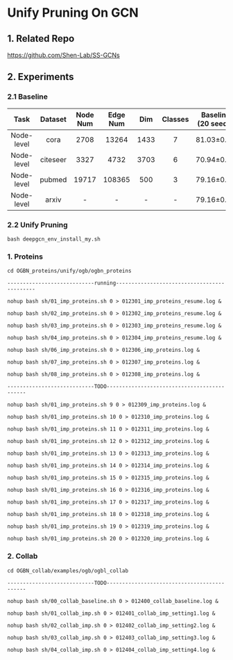 # Unify Pruning On GCN
## 1. Related Repo

https://github.com/Shen-Lab/SS-GCNs

## 2. Experiments

### 2.1 Baseline

| Task | Dataset | Node Num | Edge Num | Dim | Classes | Baseline (20 seeds) | Avg Epoch |
| :---:| :---: | :---: | :---: | :---: |:---: |:---: |:---: |
| Node-level | cora    | 2708 |  13264  | 1433 | 7 | 81.03±0.64 | 236.10 |
| Node-level | citeseer| 3327 |  4732   | 3703 | 6 | 70.94±0.77 | 236.95 |
| Node-level | pubmed  |19717 | 108365  | 500  | 3 | 79.16±0.19 | 152.15 |
| Node-level | arxiv   | -    | -   | -   | -  | 79.16±0.19 | 152.15 |


### 2.2 Unify Pruning

`bash deepgcn_env_install_my.sh`

### 1. Proteins


`cd OGBN_proteins/unify/ogb/ogbn_proteins`


`----------------------------running--------------------------------------------`

`nohup bash sh/01_imp_proteins.sh 0 > 012301_imp_proteins_resume.log &`

`nohup bash sh/02_imp_proteins.sh 0 > 012302_imp_proteins_resume.log &`

`nohup bash sh/03_imp_proteins.sh 0 > 012303_imp_proteins_resume.log &`

`nohup bash sh/04_imp_proteins.sh 0 > 012304_imp_proteins_resume.log &`

`nohup bash sh/06_imp_proteins.sh 0 > 012306_imp_proteins.log &`

`nohup bash sh/07_imp_proteins.sh 0 > 012307_imp_proteins.log &`

`nohup bash sh/08_imp_proteins.sh 0 > 012308_imp_proteins.log &`


`----------------------------TODO--------------------------------------------`

`nohup bash sh/01_imp_proteins.sh 9 0 > 012309_imp_proteins.log &`

`nohup bash sh/01_imp_proteins.sh 10 0 > 012310_imp_proteins.log &`

`nohup bash sh/01_imp_proteins.sh 11 0 > 012311_imp_proteins.log &`

`nohup bash sh/01_imp_proteins.sh 12 0 > 012312_imp_proteins.log &`

`nohup bash sh/01_imp_proteins.sh 13 0 > 012313_imp_proteins.log &`

`nohup bash sh/01_imp_proteins.sh 14 0 > 012314_imp_proteins.log &`

`nohup bash sh/01_imp_proteins.sh 15 0 > 012315_imp_proteins.log &`

`nohup bash sh/01_imp_proteins.sh 16 0 > 012316_imp_proteins.log &`

`nohup bash sh/01_imp_proteins.sh 17 0 > 012317_imp_proteins.log &`

`nohup bash sh/01_imp_proteins.sh 18 0 > 012318_imp_proteins.log &`

`nohup bash sh/01_imp_proteins.sh 19 0 > 012319_imp_proteins.log &`

`nohup bash sh/01_imp_proteins.sh 20 0 > 012320_imp_proteins.log &`



### 2. Collab

`cd OGBN_collab/examples/ogb/ogbl_collab`

`----------------------------TODO--------------------------------------------`

`nohup bash sh/00_collab_baseline.sh 0 > 012400_collab_baseline.log &`

`nohup bash sh/01_collab_imp.sh 0 > 012401_collab_imp_setting1.log &`

`nohup bash sh/02_collab_imp.sh 0 > 012402_collab_imp_setting2.log &`

`nohup bash sh/03_collab_imp.sh 0 > 012403_collab_imp_setting3.log &`

`nohup bash sh/04_collab_imp.sh 0 > 012404_collab_imp_setting4.log &`

